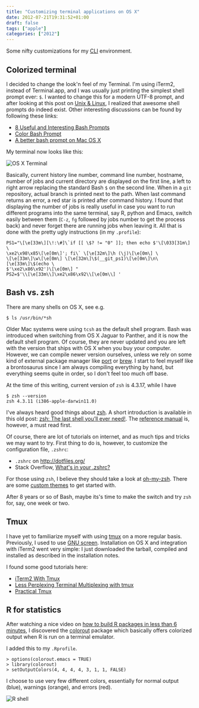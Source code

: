 ```yaml
---
title: "Customizing terminal applications on OS X"
date: 2012-07-21T19:31:52+01:00
draft: false
tags: ["apple"]
categories: ["2012"]
---
```


Some nifty customizations for my [CLI](http://en.wikipedia.org/wiki/Command-line_interface) environment.

## Colorized terminal

I decided to change the look'n feel of my Terminal. I'm using iTerm2, instead of Terminal.app, and I was usually just printing the simplest shell prompt ever: `$`. I wanted to change this for a modern UTF-8 prompt, and after looking at this post on [Unix & Linux](http://unix.stackexchange.com/q/25903), I realized that awesome shell prompts do indeed exist. Other interesting discussions can be found by following these links:

- [8 Useful and Interesting Bash Prompts](http://bit.ly/MO0oJ9)
- [Color Bash Prompt](http://bit.ly/O5bwV8)
- [A better bash prompt on Mac OS X](http://bit.ly/MO0sJ1)

My terminal now looks like this:

![OS X Terminal](/img/20120721103526.png)

Basically, current history line number, command line number, hostname, number of jobs and current directory are displayed on the first line, a left to right arrow replacing the standard Bash `$` on the second line. When in a `git` repository, actual branch is printed next to the path. When last command returns an error, a red star is printed after command history. I found that displaying the number of jobs is really useful in case you want to run different programs into the same terminal, say R, python and Emacs, switch easily between them (`C-z`, `fg` followed by jobs number to get the process back) and never forget there are running jobs when leaving it. All that is done with the pretty ugly instructions (in my `.profile`):

```
PS1="\[\e[33m\][\!:\#]\`if [[ \$? != "0" ]]; then echo $'\[\033[31m\] \
\xe2\x98\x85\[\e[0m\]'; fi\` \[\e[32m\]\h (\j)\[\e[0m\] \ 
\[\e[33m\]\w\[\e[0m\] \[\e[32m\]\$(__git_ps1)\[\e[0m\]\n\[\e[33m\]\$(echo \
$'\xe2\x86\x92')\[\e[0m\] "
PS2=$'\\[\e[33m\\]\xe2\x86\x92\\[\e[0m\\] '
```

## Bash vs. zsh

There are many shells on OS X, see e.g.

```
$ ls /usr/bin/*sh
```

Older Mac systems were using `tcsh` as the default shell program. Bash was introduced when switching from OS X Jaguar to Panther, and it is now the default shell program. Of course, they are never updated and you are left with the version that ships with OS X when you buy your computer. However, we can compile newer version ourselves, unless we rely on some kind of external package manager like [port](http://www.macports.org/) or [brew](http://mxcl.github.com/homebrew/). I start to feel myself like a brontosaurus since I am always compiling everything by hand, but everything seems quite in order, so I don't feel too much off base.

At the time of this writing, current version of `zsh` is 4.3.17, while I have

```
$ zsh --version
zsh 4.3.11 (i386-apple-darwin11.0)
```

I've always heard good things about [zsh](http://zsh.sourceforge.net/). A short introduction is available in this old post: [zsh: The last shell you’ll ever need!](http://bit.ly/Pq6Ruo). The [reference manual](http://bit.ly/LEbeW3) is, however, a must read first.

Of course, there are lot of tutorials on internet, and as much tips and tricks we may want to try. First thing to do is, however, to customize the configuration file, `.zshrc`:

- `.zshrc` on <http://dotfiles.org/>
- Stack Overflow, [What's in your .zshrc?](http://stackoverflow.com/q/171563/420055)

For those using `zsh`, I believe they should take a look at [oh-my-zsh](https://github.com/robbyrussell/oh-my-zsh). There are some [custom themes](https://github.com/robbyrussell/oh-my-zsh/wiki/themes) to get started with.

After 8 years or so of Bash, maybe its's time to make the switch and try `zsh` for, say, one week or two.


## Tmux

I have yet to familiarize myself with using [tmux](http://tmux.sourceforge.net/) on a more regular basis. Previously, I used to use [GNU screen](http://www.gnu.org/software/screen/). Installation on OS X and integration with iTerm2 went very simple: I just downloaded the tarball, compiled and installed as described in the installation notes.

I found some good tutorials here:

- [iTerm2 With Tmux](http://bit.ly/PpSXIN)
- [Less Perplexing Terminal Multiplexing with tmux](http://bit.ly/Q31dDb)
- [Practical Tmux](http://mutelight.org/practical-tmux)


## R for statistics

After watching a nice video on [how to build R packages in less than 6 minutes](http://bit.ly/PpX3Az), I discovered the [colorout](http://cran.r-project.org/web/packages/colorout/index.html) package which basically offers colorized output when R is run on a terminal emulator.

I added this to my `.Rprofile`.

```
> options(colorout.emacs = TRUE)
> library(colorout)
> setOutputColors(4, 4, 4, 4, 3, 1, 1, FALSE)
```

I choose to use very few different colors, essentially for normal output (blue), warnings (orange), and errors (red).

![R shell](/img/20120721112832.png)
